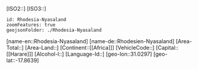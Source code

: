 ﻿---
location: [-17.8639,31.0297]
type: Country
tags:
- geo/Country

SpocWebEntityId: 76702
isDeleted: false
confidential: public

---
[ISO2::]
[ISO3::]
```leaflet
id: Rhodesia-Nyasaland
zoomFeatures: true
geojsonFolder: ./Rhodesia-Nyasaland
```

[name-en::Rhodesia-Nyasaland]
[name-de::Rhodesien-Nyasaland]
[Area-Total::]
[Area-Land::]
[Continent::[[Africa]]]
[VehicleCode::]
[Capital::[[Harare]]]
[Alcohol-l::]
[Language-Id::]
[geo-lon::31.0297]
[geo-lat::-17.8639]

